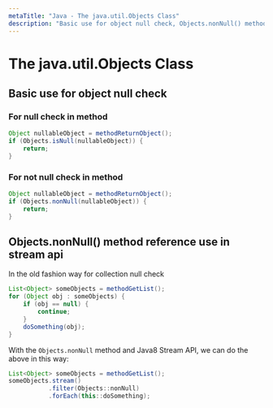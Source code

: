 ```yaml
---
metaTitle: "Java - The java.util.Objects Class"
description: "Basic use for object null check, Objects.nonNull() method reference use in stream api"
---
```


# The java.util.Objects Class



## Basic use for object null check


### For null check in method

```java
Object nullableObject = methodReturnObject();
if (Objects.isNull(nullableObject)) {
    return;
}

```

### For not null check in method

```java
Object nullableObject = methodReturnObject();
if (Objects.nonNull(nullableObject)) {
    return;
}

```



## Objects.nonNull() method reference use in stream api


In the old fashion way for collection null check

```java
List<Object> someObjects = methodGetList();
for (Object obj : someObjects) {
    if (obj == null) {
        continue;
    }
    doSomething(obj);
}

```

With the `Objects.nonNull` method and Java8 Stream API, we can do the above in this way:

```java
List<Object> someObjects = methodGetList();
someObjects.stream()
           .filter(Objects::nonNull)
           .forEach(this::doSomething);

```

